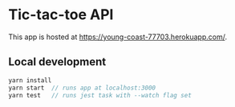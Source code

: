 # Tic-tac-toe API

This app is hosted at https://young-coast-77703.herokuapp.com/.

## Local development

```javascript
yarn install
yarn start  // runs app at localhost:3000
yarn test   // runs jest task with --watch flag set
```